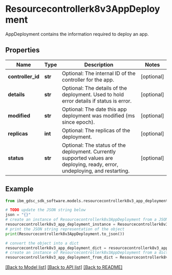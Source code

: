 # Resourcecontrollerk8v3AppDeployment

AppDeployment contains the information required to deploy an app.

## Properties

Name | Type | Description | Notes
------------ | ------------- | ------------- | -------------
**controller_id** | **str** | Optional: The internal ID of the controller for the app. | [optional] 
**details** | **str** | Optional: The details of the deployment. Used to hold error details if status is error. | [optional] 
**modified** | **str** | Optional: The date this app deployment was modified (ms since epoch). | [optional] 
**replicas** | **int** | Optional: The replicas of the deployment. | [optional] 
**status** | **str** | Optional: The status of the deployment. Currently supported values are deploying, ready, error, undeploying, and restarting. | [optional] 

## Example

```python
from ibm_gdsc_sdk_software.models.resourcecontrollerk8v3_app_deployment import Resourcecontrollerk8v3AppDeployment

# TODO update the JSON string below
json = "{}"
# create an instance of Resourcecontrollerk8v3AppDeployment from a JSON string
resourcecontrollerk8v3_app_deployment_instance = Resourcecontrollerk8v3AppDeployment.from_json(json)
# print the JSON string representation of the object
print(Resourcecontrollerk8v3AppDeployment.to_json())

# convert the object into a dict
resourcecontrollerk8v3_app_deployment_dict = resourcecontrollerk8v3_app_deployment_instance.to_dict()
# create an instance of Resourcecontrollerk8v3AppDeployment from a dict
resourcecontrollerk8v3_app_deployment_from_dict = Resourcecontrollerk8v3AppDeployment.from_dict(resourcecontrollerk8v3_app_deployment_dict)
```
[[Back to Model list]](../README.md#documentation-for-models) [[Back to API list]](../README.md#documentation-for-api-endpoints) [[Back to README]](../README.md)


